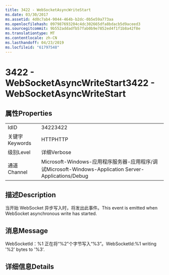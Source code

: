 ```yaml
---
title: 3422 - WebSocketAsyncWriteStart
ms.date: 03/30/2017
ms.assetid: 4d0c7ab4-9044-464b-b2dc-0b5e59a773aa
ms.openlocfilehash: 097987693204c4dc302665dfa8bdacb5d9aceed3
ms.sourcegitcommit: 9b552addadfb57fab0b9e7852ed4f1f1b8a42f8e
ms.translationtype: MT
ms.contentlocale: zh-CN
ms.lasthandoff: 04/23/2019
ms.locfileid: "61797548"
---
```

# <a name="3422---websocketasyncwritestart"></a><span data-ttu-id="71018-102">3422 - WebSocketAsyncWriteStart</span><span class="sxs-lookup"><span data-stu-id="71018-102">3422 - WebSocketAsyncWriteStart</span></span>
## <a name="properties"></a><span data-ttu-id="71018-103">属性</span><span class="sxs-lookup"><span data-stu-id="71018-103">Properties</span></span>  
  
|||  
|-|-|  
|<span data-ttu-id="71018-104">Id</span><span class="sxs-lookup"><span data-stu-id="71018-104">ID</span></span>|<span data-ttu-id="71018-105">3422</span><span class="sxs-lookup"><span data-stu-id="71018-105">3422</span></span>|  
|<span data-ttu-id="71018-106">关键字</span><span class="sxs-lookup"><span data-stu-id="71018-106">Keywords</span></span>|<span data-ttu-id="71018-107">HTTP</span><span class="sxs-lookup"><span data-stu-id="71018-107">HTTP</span></span>|  
|<span data-ttu-id="71018-108">级别</span><span class="sxs-lookup"><span data-stu-id="71018-108">Level</span></span>|<span data-ttu-id="71018-109">详细</span><span class="sxs-lookup"><span data-stu-id="71018-109">Verbose</span></span>|  
|<span data-ttu-id="71018-110">通道</span><span class="sxs-lookup"><span data-stu-id="71018-110">Channel</span></span>|<span data-ttu-id="71018-111">Microsoft-Windows-应用程序服务器-应用程序/调试</span><span class="sxs-lookup"><span data-stu-id="71018-111">Microsoft-Windows-Application Server-Applications/Debug</span></span>|  
  
## <a name="description"></a><span data-ttu-id="71018-112">描述</span><span class="sxs-lookup"><span data-stu-id="71018-112">Description</span></span>  
 <span data-ttu-id="71018-113">当开始 WebSocket 异步写入时，将发出此事件。</span><span class="sxs-lookup"><span data-stu-id="71018-113">This event is emitted when WebSocket asynchronous write has started.</span></span>  
  
## <a name="message"></a><span data-ttu-id="71018-114">消息</span><span class="sxs-lookup"><span data-stu-id="71018-114">Message</span></span>  
 <span data-ttu-id="71018-115">WebSocketId：%1 正在将“%2”个字节写入“%3”。</span><span class="sxs-lookup"><span data-stu-id="71018-115">WebSocketId:%1 writing '%2' bytes to '%3'.</span></span>  
  
## <a name="details"></a><span data-ttu-id="71018-116">详细信息</span><span class="sxs-lookup"><span data-stu-id="71018-116">Details</span></span>
